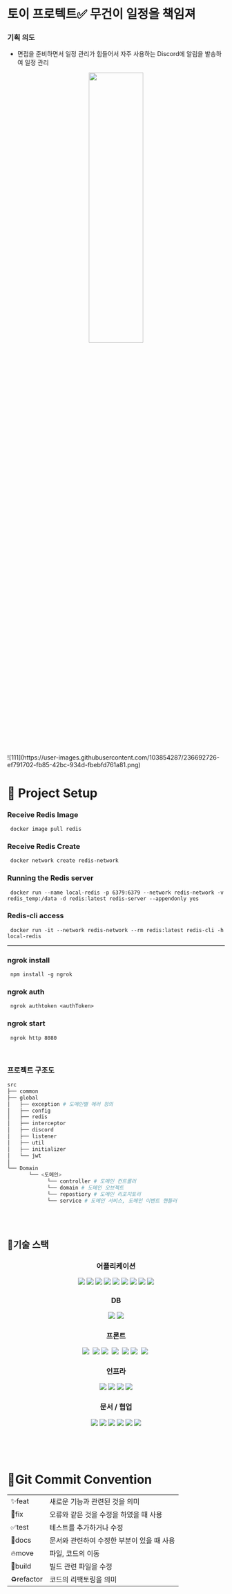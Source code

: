 # 토이 프로텍트✅ 무건이 일정을 책임져
### 기획 의도 
- 면접을 준비하면서 일정 관리가 힘들어서 자주 사용하는 Discord에 알림을 발송하여 일정 관리

<p align="center">
<img src="https://user-images.githubusercontent.com/103854287/235309250-b7006f41-c3ac-4338-93b1-ab52073d96f4.png" style="width: 50%; height: 40%;" />
</p>
![111](https://user-images.githubusercontent.com/103854287/236692726-ef791702-fb85-42bc-934d-fbebfd761a81.png)


# 🐣 Project Setup
### Receive Redis Image
```
 docker image pull redis
```
### Receive Redis Create
```
 docker network create redis-network
```
### Running the Redis server
```
 docker run --name local-redis -p 6379:6379 --network redis-network -v redis_temp:/data -d redis:latest redis-server --appendonly yes
```
### Redis-cli access
```
 docker run -it --network redis-network --rm redis:latest redis-cli -h local-redis
```
---
### ngrok install
```
 npm install -g ngrok
```
### ngrok auth
```
 ngrok authtoken <authToken>
```
### ngrok start
```
 ngrok http 8080
```

<br>


### 프로젝트 구조도
```bash
src
├── common   
├── global 
│   ├── exception # 도메인별 에러 정의
│   ├── config
│   ├── redis
│   ├── interceptor
│   ├── discord
│   ├── listener
│   ├── util
│   ├── initializer
│   └── jwt 
│ 
└── Domain   
       └── <도메인>  
             └── controller # 도메인 컨트롤러
             └── domain # 도메인 오브젝트
             └── repostiory # 도메인 리포지토리
             └── service # 도메인 서비스, 도메인 이벤트 핸들러
```

<br>
<br>

## 👨‍기술 스택

<h3 align="center">어플리케이션</h3>

<p align="center">

<img src="https://img.shields.io/badge/Java 11-008FC7?style=for-the-badge&logo=Java&logoColor=white"/>
<img src="https://img.shields.io/badge/spring 2.7.9-%236DB33F.svg?style=for-the-badge&logo=spring&logoColor=white"/>
<img src="https://img.shields.io/badge/Spring Security-6DB33F?style=for-the-badge&logo=Spring Security&logoColor=white"/>
<img src="https://img.shields.io/badge/Spring Data JPA-6DB33F?style=for-the-badge&logo=JPA&logoColor=white"/>

<img src="https://img.shields.io/badge/-QueryDSL-blue?style=for-the-badge"/>
<img src="https://img.shields.io/badge/Gradle-02303A?style=for-the-badge&logo=Gradle&logoColor=white"/>
<img src="https://img.shields.io/badge/Junit-25A162?style=for-the-badge&logo=Junit5&logoColor=white"/>

<img src="https://img.shields.io/badge/Mockito-FF9900?style=for-the-badge&logo=Mockito&logoColor=white"/>
<img src="https://img.shields.io/badge/JSON Web Tokens-000000?style=for-the-badge&logo=JSON Web Tokens&logoColor=white"/>

</p>


<h3 align="center">DB</h3>

<p align="center">  
<img src="https://img.shields.io/badge/mysql-%2300f.svg?style=for-the-badge&logo=mysql&logoColor=white"/>
<img src="https://img.shields.io/badge/redis-%23DD0031.svg?style=for-the-badge&logo=redis&logoColor=white"/>

</p>

<h3 align="center">프론트</h3>

<p align="center">
  <img src="https://img.shields.io/badge/Vue.js-4FC08D?style=for-the-badge&logo=Vue.js&logoColor=ffffff"/>&nbsp  
<img src="https://img.shields.io/badge/Vite-646CFF?style=for-the-badge&logo=Vite&logoColor=FFDA44"/>
  <img src="https://img.shields.io/badge/Axios-6028e0?style=for-the-badge&logo=Axios&logoColor=ffffff"/>&nbsp
  <img src="https://img.shields.io/badge/Vuex-1678e0?style=for-the-badge&logo=Vuex&logoColor=ffffff"/>&nbsp  
  <img src="https://img.shields.io/badge/npm-CB3837?style=for-the-badge&logo=NPM&logoColor=ffffff"/>
  <img src="https://img.shields.io/badge/Prettier-373338?style=for-the-badge&logo=Prettier&logoColor=ffffff"/>&nbsp 
  <img src="https://img.shields.io/badge/ESLint-4B32C3?style=for-the-badge&logo=ESLint&logoColor=ffffff"/>&nbsp 
</p>

<h3 align="center">인프라</h3>

<p align="center">   

<img src="https://img.shields.io/badge/Jenkins-D24939?style=for-the-badge&logo=Jenkins&logoColor=white"/>
<img src="https://img.shields.io/badge/docker-%230db7ed.svg?style=for-the-badge&logo=docker&logoColor=white"/>
<img src="https://img.shields.io/badge/Amazon EC2-FF9900?style=for-the-badge&logo=Amazon EC2&logoColor=white"/>
<img src="https://img.shields.io/badge/Amazon RDS-527FFF?style=for-the-badge&logo=Amazon RDS&logoColor=white"/>

</p>

<h3 align="center">문서 / 협업</h3>

<p align="center">   

<img src="https://img.shields.io/badge/swagger-85EA2D?style=for-the-badge&logo=swagger&logoColor=white"/>
<img src="https://img.shields.io/badge/Notion-000000?style=for-the-badge&logo=Notion&logoColor=white"/>
<img src="https://img.shields.io/badge/Git-F05032.svg?style=for-the-badge&logo=Git&logoColor=white"/>
<img src="https://img.shields.io/badge/GitHub-181717.svg?style=for-the-badge&logo=GitHub&logoColor=white"/>
<img src="https://img.shields.io/badge/Slack-4A154B?style=for-the-badge&logo=Slack&logoColor=white"/>
<img src="https://img.shields.io/badge/Postman-FF6C37.svg?style=for-the-badge&logo=Postman&logoColor=white"/>

</p>


<br>

<br>
<br>

# 🐌Git Commit Convention
<table>
  <tr>
    <td>
         ✨feat
    </td>
     <td>
        새로운 기능과 관련된 것을 의미
    </td>
  </tr>
  <tr>
    <td>
         🐛fix
    </td>
     <td>
        오류와 같은 것을 수정을 하였을 때 사용
    </td>
  </tr>
   <tr>
    <td>
         ✅test
    </td>
     <td>
        테스트를 추가하거나 수정
    </td>
  </tr>
  <tr>
    <td>
         📝docs
    </td>
     <td>
        문서와 관련하여 수정한 부분이 있을 때 사용
    </td>
  </tr>
    <tr>
    <td>
         🔥move
    </td>
     <td>
        파일, 코드의 이동
    </td>
  </tr>
    <tr>
    <td>
         💚build
    </td>
     <td>
         빌드 관련 파일을 수정
    </td>
  </tr>
    <tr>
    <td>
         ♻️refactor
    </td>
     <td>
       코드의 리팩토링을 의미
    </td>
  </tr>
</table>

<br>
